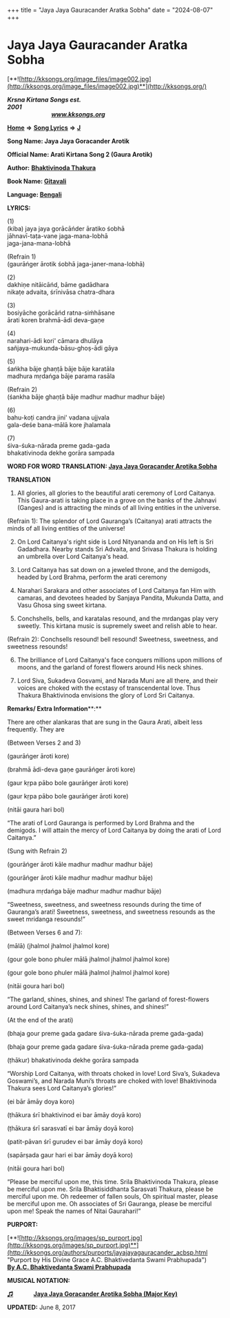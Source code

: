 +++
title = "Jaya Jaya Gauracander Aratka Sobha"
date = "2024-08-07"
+++

# Jaya Jaya Gauracander Aratka Sobha
[**![http://kksongs.org/image_files/image002.jpg](http://kksongs.org/image_files/image002.jpg)**](http://kksongs.org/)

**_Krsna Kirtana Songs est. 2001_**                                                                                                                                                 **_www.kksongs.org_**

[**Home**](http://kksongs.org/) **⇒** [**Song Lyrics**](http://kksongs.org/lyrics.html) **⇒** [**J**](http://kksongs.org/songs/song_j.html)

**Song Name: Jaya Jaya Goracander Arotik**

**Official Name: Arati Kirtana Song 2 (Gaura Arotik)**

**Author:** [**Bhaktivinoda Thakura**](http://kksongs.org/authors/list/bhaktivinoda.html)

**Book Name: [Gitavali](http://kksongs.org/authors/literature/gitavali.html)**

**Language: [Bengali](http://kksongs.org/language/list/bengali.html)**

**LYRICS:**

(1)  
(kiba) jaya jaya gorācāńder āratiko śobhā  
jāhnavī-taṭa-vane jaga-mana-lobhā  
jaga-jana-mana-lobhā

(Refrain 1)  
(gaurāńger ārotik śobhā jaga-janer-mana-lobhā)

(2)  
dakhiṇe nitāicāńd, bāme gadādhara  
nikaṭe advaita, śrīnivāsa chatra-dhara

(3)  
bosiyāche gorācāńd ratna-siḿhāsane  
ārati koren brahmā-ādi deva-gaṇe

(4)  
narahari-ādi kori' cāmara dhulāya  
sañjaya-mukunda-bāsu-ghoṣ-ādi gāya

(5)  
śańkha bāje ghaṇṭā bāje bāje karatāla  
madhura mṛdańga bāje parama rasāla

(Refrain 2)  
(śankha bāje ghaṇṭā bāje madhur madhur madhur bāje)

(6)  
bahu-koṭi candra jini' vadana ujjvala  
gala-deśe bana-mālā kore jhalamala

(7)  
śiva-śuka-nārada preme gada-gada  
bhakativinoda dekhe gorāra sampada

**WORD FOR WORD TRANSLATION: [Jaya Jaya Goracander Arotika Sobha](http://kksongs.org/synonym/j/jayajayagoracander.html)**

**TRANSLATION**

1) All glories, all glories to the beautiful arati ceremony of Lord Caitanya. This Gaura-arati is taking place in a grove on the banks of the Jahnavi (Ganges) and is attracting the minds of all living entities in the universe.

(Refrain 1): The splendor of Lord Gauranga’s (Caitanya) arati attracts the minds of all living entities of the universe!

2) On Lord Caitanya's right side is Lord Nityananda and on His left is Sri Gadadhara. Nearby stands Sri Advaita, and Srivasa Thakura is holding an umbrella over Lord Caitanya's head.

3) Lord Caitanya has sat down on a jeweled throne, and the demigods, headed by Lord Brahma, perform the arati ceremony

4) Narahari Sarakara and other associates of Lord Caitanya fan Him with camaras, and devotees headed by Sanjaya Pandita, Mukunda Datta, and Vasu Ghosa sing sweet kirtana.

5) Conchshells, bells, and karatalas resound, and the mrdangas play very sweetly. This kirtana music is supremely sweet and relish able to hear.

(Refrain 2): Conchsells resound! bell resound! Sweetness, sweetness, and sweetness resounds!

6) The brilliance of Lord Caitanya's face conquers millions upon millions of moons, and the garland of forest flowers around His neck shines.

7) Lord Siva, Sukadeva Gosvami, and Narada Muni are all there, and their voices are choked with the ecstasy of transcendental love. Thus Thakura Bhaktivinoda envisions the glory of Lord Sri Caitanya.

**Remarks/ Extra Information****:**

There are other alankaras that are sung in the Gaura Arati, albeit less frequently. They are

(Between Verses 2 and 3)

(gaurāńger āroti kore)

(brahmā ādi-deva gaṇe gaurāńger āroti kore)

(gaur kṛpa pābo bole gaurāńger āroti kore)

(gaur kṛpa pābo bole gaurāńger āroti kore)

(nitāi gaura hari bol)

“The arati of Lord Gauranga is performed by Lord Brahma and the demigods. I will attain the mercy of Lord Caitanya by doing the arati of Lord Caitanya.”

(Sung with Refrain 2)

(gourāńger āroti kāle madhur madhur madhur bāje)

(gourāńger āroti kāle madhur madhur madhur bāje)

(madhura mṛdańga bāje madhur madhur madhur bāje)

“Sweetness, sweetness, and sweetness resounds during the time of Gauranga’s arati! Sweetness, sweetness, and sweetness resounds as the sweet mridanga resounds!”

(Between Verses 6 and 7):

(mālā) (jhalmol jhalmol jhalmol kore)

(gour gole bono phuler mālā jhalmol jhalmol jhalmol kore)

(gour gole bono phuler mālā jhalmol jhalmol jhalmol kore)

(nitāi goura hari bol)

“The garland, shines, shines, and shines! The garland of forest-flowers around Lord Caitanya’s neck shines, shines, and shines!”

(At the end of the arati)

(bhaja gour preme gada gadare śiva-śuka-nārada preme gada-gada)

(bhaja gour preme gada gadare śiva-śuka-nārada preme gada-gada)

(ṭhākur) bhakativinoda dekhe gorāra sampada

“Worship Lord Caitanya, with throats choked in love! Lord Siva’s, Sukadeva Goswami’s, and Narada Muni’s throats are choked with love! Bhaktivinoda Thakura sees Lord Caitanya’s glories!”

(ei bār āmāy doya koro)

(ṭhākura śrī bhaktivinod ei bar āmāy doyā koro)

(ṭhākura śrī sarasvatī ei bar āmāy doyā koro)

(patit-pāvan śrī gurudev ei bar āmāy doyā koro)

(sapārṣada gaur hari ei bar āmāy doyā koro)

(nitāi goura hari bol)

“Please be merciful upon me, this time. Srila Bhaktivinoda Thakura, please be merciful upon me. Srila Bhaktisiddhanta Sarasvati Thakura, please be merciful upon me. Oh redeemer of fallen souls, Oh spiritual master, please be merciful upon me. Oh associates of Sri Gauranga, please be merciful upon me! Speak the names of Nitai Gaurahari!”

**PURPORT:**

[**![http://kksongs.org/images/sp_purport.jpg](http://kksongs.org/images/sp_purport.jpg)**](http://kksongs.org/authors/purports/jayajayagauracander_acbsp.html "Purport by His Divine Grace A.C. Bhaktivedanta Swami Prabhupada")        **[By A.C. Bhaktivedanta Swami Prabhupada](http://kksongs.org/authors/purports/jayajayagauracander_acbsp.html)**

**MUSICAL NOTATION:**

**[♫](http://kksongs.org/vsongs/jayajayagoracander.html)**            **[Jaya Jaya Goracander Arotika Sobha (Major Key)](http://kksongs.org/vsongs/jayajayagoracander.html)**

**UPDATED:** June 8, 2017
